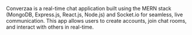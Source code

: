 Converzaa is a real-time chat application built using the MERN stack (MongoDB, Express.js, React.js, Node.js) and Socket.io for seamless, live communication. This app allows users to create accounts, join chat rooms, and interact with others in real-time.
